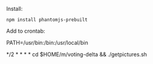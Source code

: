 Install:

    npm install phantomjs-prebuilt

Add to crontab:

PATH=/usr/bin:/bin:/usr/local/bin

*/2 * * * * cd $HOME/m/voting-delta && ./getpictures.sh